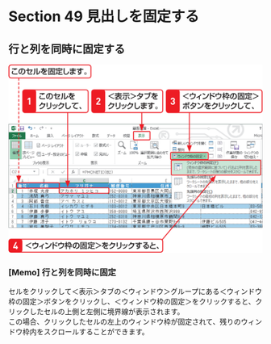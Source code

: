 # Section 49 見出しを固定する

## 行と列を同時に固定する

![](001.png)

### [Memo] 行と列を同時に固定
セルをクリックして＜表示＞タブの＜ウィンドウ＞グループにある＜ウィンドウ枠の固定＞ボタンをクリックし、＜ウィンドウ枠の固定＞をクリックすると、クリックしたセルの上側と左側に境界線が表示されます。  
この場合、クリックしたセルの左上のウィンドウ枠が固定されて、残りのウィンドウ枠内をスクロールすることができます。
